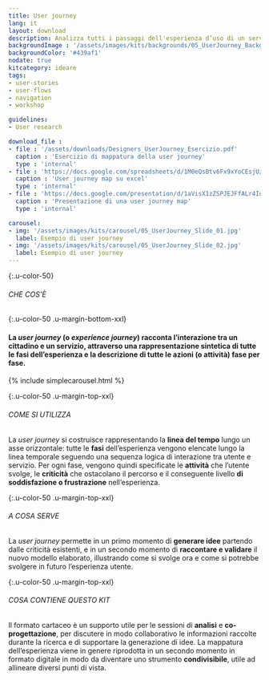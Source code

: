 ```yaml
---
title: User journey
lang: it
layout: download
description: Analizza tutti i passaggi dell'esperienza d’uso di un servizio e individua le opportunità di intervento
backgroundImage : '/assets/images/kits/backgrounds/05_UserJourney_Background.png'
backgroundColor: '#439af1'
nodate: true
kitcategory: ideare
tags:
- user-stories
- user-flows
- navigation
- workshop

guidelines:
- User research

download_file :
- file : '/assets/downloads/Designers_UserJourney_Esercizio.pdf'
  caption : 'Esercizio di mappatura della user journey'
  type : 'internal'
- file : 'https://docs.google.com/spreadsheets/d/1M0eQsBtv6Fx9xYoCEsjUzHCIDaByfCnHEV9VhyMgfpA/edit?usp=sharing'
  caption : 'User journey map su excel'
  type : 'internal'
- file : 'https://docs.google.com/presentation/d/1aVisX1zZSPJEJFfALr4IosVMzzf9ocxbhYR0WhU77gc/edit?usp=sharing'
  caption : 'Presentazione di una user journey map'
  type : 'internal'

carousel:
- img: '/assets/images/kits/carousel/05_UserJourney_Slide_01.jpg'
  label: Esempio di user journey
- img: '/assets/images/kits/carousel/05_UserJourney_Slide_02.jpg'
  label: Esempio di user journey
---
```


{:.u-color-50}
###### CHE COS’È

{:.u-color-50 .u-margin-bottom-xxl}
#### La *user journey* (o *experience journey*) racconta l’**interazione** tra un cittadino e un servizio, attraverso una rappresentazione sintetica di tutte le **fasi** dell’esperienza e la descrizione di tutte le **azioni** (o attività) fase per fase.

{% include simplecarousel.html  %}

{:.u-color-50 .u-margin-top-xxl}
###### COME SI UTILIZZA
La *user journey* si costruisce rappresentando la **linea del tempo** lungo un asse orizzontale: tutte le **fasi** dell’esperienza vengono elencate lungo la linea temporale seguendo una sequenza logica di interazione tra utente e servizio. Per ogni fase, vengono quindi specificate le **attività** che l’utente svolge, le **criticità** che ostacolano il percorso e il conseguente livello **di soddisfazione o frustrazione** nell’esperienza.



{:.u-color-50 .u-margin-top-xxl}
###### A COSA SERVE
La *user journey* permette in un primo momento di **generare idee** partendo dalle criticità esistenti, e in un secondo momento di **raccontare e validare** il nuovo modello elaborato, illustrando come si svolge ora e come si potrebbe svolgere in futuro l’esperienza utente.

{:.u-color-50 .u-margin-top-xxl}
###### COSA CONTIENE QUESTO KIT
Il formato cartaceo è un supporto utile per le sessioni di **analisi** e **co-progettazione**, per discutere in modo collaborativo le informazioni raccolte durante la ricerca e di supportare la generazione di idee. La mappatura dell’esperienza viene in genere riprodotta in un secondo momento in formato digitale in modo da diventare uno strumento **condivisibile**, utile ad allineare diversi punti di vista.
